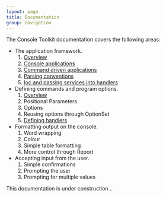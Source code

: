```yaml
---
layout: page
title: Documentation
group: navigation
---
```


The Console Toolkit documentation covers the following areas:


* The application framework.
	1. [Overview](frameworkoverview.html)
	2. [Console applications](consoleapps.html)
	2. [Command driven applications](commandapps.html)
	3. [Parsing conventions](parsingconventions.html)
	4. [Ioc and passing services into handlers](ioc.html) 
* Defining commands and program options.
	1. [Overview](commandoverview.html)
	2. Positional Parameters
	3. Options
	4. Reusing options through OptionSet
	5. [Defining handlers](defininghandlers.html) 
* Formatting output on the console.
	1. Word wrapping
	2. Colour
	2. Simple table formatting
	3. More control through Report<T>
* Accepting input from the user.
	1. Simple confirmations
	2. Prompting the user
	3. Prompting for multiple values

This documentation is under construction...